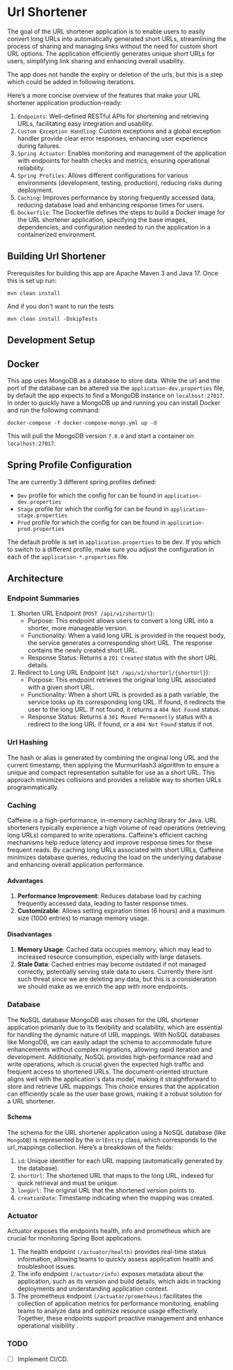 # Url Shortener

The goal of the URL shortener application is to enable users to easily convert long URLs into automatically generated short URLs, streamlining the process of sharing and managing links without the need for custom short URL options. The application efficiently generates unique short URLs for users, simplifying link sharing and enhancing overall usability.

The app does not handle the expiry or deletion of the urls, but this is a step which could be added in following iterations.

Here’s a more concise overview of the features that make your URL shortener application production-ready:
 1. `Endpoints`: Well-defined RESTful APIs for shortening and retrieving URLs, facilitating easy integration and usability. 
 2. `Custom Exception Handling`: Custom exceptions and a global exception handler provide clear error responses, enhancing user experience during failures.
 3. `Spring Actuator`: Enables monitoring and management of the application with endpoints for health checks and metrics, ensuring operational reliability.
 4. `Spring Profiles`: Allows different configurations for various environments (development, testing, production), reducing risks during deployment.
 5. `Caching`: Improves performance by storing frequently accessed data, reducing database load and enhancing response times for users.
 6. `Dockerfile`: The Dockerfile defines the steps to build a Docker image for the URL shortener application, specifying the base images, dependencies, and configuration needed to run the application in a containerized environment.

## Building Url Shortener

Prerequisites for building this app are Apache Maven 3 and Java 17. Once this is set up run:

```
mvn clean install
```

And if you don't want to run the tests

```
mvn clean install -DskipTests
```

## Development Setup

## Docker
This app uses MongoDB as a database to store data. While the url and the port of the database can be altered via the `application-dev.properties` file, by default the app expects to find a MongoDB instance on `localhost:27017`.
In order to quickly have a MongoDB up and running you can install Docker and run the following command:

```
docker-compose -f docker-compose-mongo.yml up -d
```

This will pull the MongoDB version `7.0.0` and start a container on `localhost:27017`.


## Spring Profile Configuration
The are currently 3 different spring profiles defined:
- `Dev` profile for which the config for can be found in `application-dev.properties`
- `Stage` profile for which the config for can be found in `application-stage.properties`
- `Prod` profile for which the config for can be found in `application-prod.properties`

The default profile is set in `application.properties` to be dev. If you which to switch to a different profile, make sure you adjust the configuration in each of the `application-*.properties` file.


## Architecture

### Endpoint Summaries

1. Shorten URL Endpoint (`POST /api/v1/shortUrl`):
    * Purpose: This endpoint allows users to convert a long URL into a shorter, more manageable version.
    * Functionality: When a valid long URL is provided in the request body, the service generates a corresponding short URL. The response contains the newly created short URL.
    * Response Status: Returns a `201 Created` status with the short URL details.
2. Redirect to Long URL Endpoint (`GET /api/v1/shortUrl/{shortUrl}`):
    * Purpose: This endpoint retrieves the original long URL associated with a given short URL.
    * Functionality: When a short URL is provided as a path variable, the service looks up its corresponding long URL. If found, it redirects the user to the long URL. If not found, it returns a `404 Not Found` status.
    * Response Status: Returns a `301 Moved Permanently` status with a redirect to the long URL if found, or a `404 Not Found` status if not.

### Url Hashing

The hash or alias is generated by combining the original long URL and the current timestamp, then applying the MurmurHash3 algorithm to ensure a unique and compact representation suitable for use as a short URL. This approach minimizes collisions and provides a reliable way to shorten URLs programmatically.

### Caching

Caffeine is a high-performance, in-memory caching library for Java. URL shorteners typically experience a high volume of read operations (retrieving long URLs) compared to write operations. Caffeine's efficient caching mechanisms help reduce latency and improve response times for these frequent reads.  By caching long URLs associated with short URLs, Caffeine minimizes database queries, reducing the load on the underlying database and enhancing overall application performance.

#### Advantages
 1. **Performance Improvement**: Reduces database load by caching frequently accessed data, leading to faster response times.
 2. **Customizable**: Allows setting expiration times (6 hours) and a maximum size (1000 entries) to manage memory usage.

#### Disadvantages
 1. **Memory Usage**: Cached data occupies memory, which may lead to increased resource consumption, especially with large datasets.
 2. **Stale Data**: Cached entries may become outdated if not managed correctly, potentially serving stale data to users. Currently there isnt such threat since we are deleting any data, but this is a consideration we should make as we enrich the app with more endpoints.

### Database

The NoSQL database MongoDB was chosen for the URL shortener application primarily due to its flexibility and scalability, which are essential for handling the dynamic nature of URL mappings. With NoSQL databases like MongoDB, we can easily adapt the schema to accommodate future enhancements without complex migrations, allowing rapid iteration and development. Additionally, NoSQL provides high-performance read and write operations, which is crucial given the expected high traffic and frequent access to shortened URLs. The document-oriented structure aligns well with the application's data model, making it straightforward to store and retrieve URL mappings. This choice ensures that the application can efficiently scale as the user base grows, making it a robust solution for a URL shortener.

#### Schema

The schema for the URL shortener application using a NoSQL database (like `MongoDB`) is represented by the `UrlEntity` class, which corresponds to the url_mappings collection. Here’s a breakdown of the fields:

1. `id`: Unique identifier for each URL mapping (automatically generated by the database).
2. `shortUrl`: The shortened URL that maps to the long URL, indexed for quick retrieval and must be unique.
3. `longUrl`: The original URL that the shortened version points to.
4. `creationDate`: Timestamp indicating when the mapping was created.

### Actuator

Actuator exposes the endpoints health, info and prometheus which are crucial for monitoring Spring Boot applications.
 1. The health endpoint `(/actuator/health)` provides real-time status information, allowing teams to quickly assess application health and troubleshoot issues.
 2. The info endpoint `(/actuator/info)` exposes metadata about the application, such as its version and build details, which aids in tracking deployments and understanding application context.
 3. The prometheus endpoint `(/actuator/prometheus)` facilitates the collection of application metrics for performance monitoring, enabling teams to analyze data and optimize resource usage effectively. Together, these endpoints support proactive management and enhance operational visibility .

### TODO 
- [ ] Implement CI/CD.